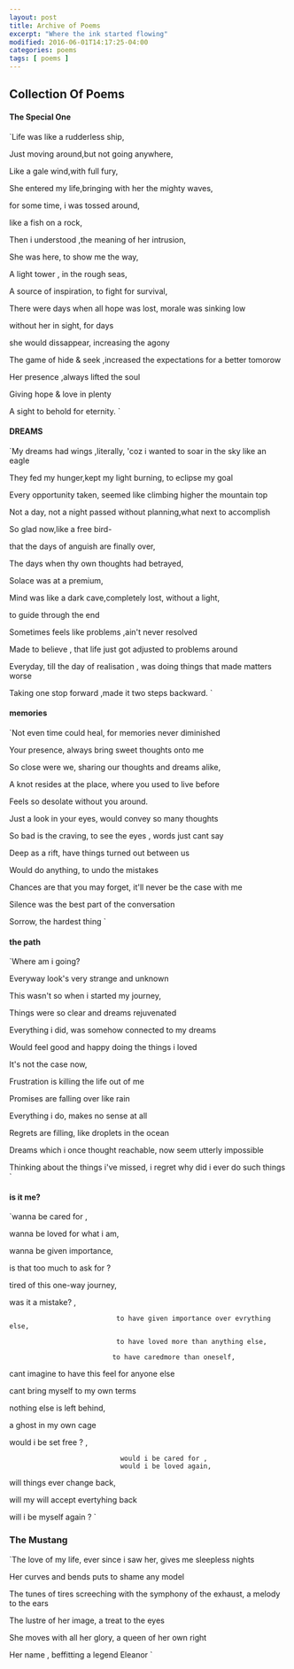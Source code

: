 ```yaml
---
layout: post
title: Archive of Poems
excerpt: "Where the ink started flowing"
modified: 2016-06-01T14:17:25-04:00
categories: poems
tags: [ poems ]
---
```


## Collection Of Poems


#### The Special One

`Life was like a rudderless ship,

Just moving around,but not going anywhere,

Like a gale wind,with full fury,

She entered my life,bringing with her the mighty waves,

for some time, i was tossed around,

like a fish on a rock,

Then i understood ,the meaning of her intrusion,

She was here, to show me the way,

A light tower , in the rough seas,

A source of inspiration, to fight for survival,

There were days when all hope was lost, morale was sinking low

without her in sight, for days

she would dissappear, increasing the agony

The game of hide & seek ,increased the expectations for a better tomorow

Her presence ,always lifted the soul

Giving hope & love in plenty

A sight to behold for eternity.
`

#### DREAMS

`My dreams had wings ,literally, 'coz i wanted to soar in the sky like an eagle

They fed my hunger,kept my light burning, to eclipse my goal

Every opportunity taken, seemed like climbing higher the mountain top

Not a day, not a night passed without planning,what next to accomplish

So glad now,like a free bird-

that the days of anguish are finally over,

The days when thy own thoughts had betrayed,

Solace was at a premium,

Mind was like a dark cave,completely lost, without a light,

to guide through the end

Sometimes feels like problems ,ain't never resolved

Made to believe , that life just got adjusted to problems around

Everyday, till the day of realisation , was doing things that made matters worse

Taking one stop forward ,made it two steps backward.
`

#### memories
`Not even time could heal, for memories never diminished

Your presence, always bring sweet thoughts onto me

So close were we, sharing our thoughts and dreams alike,

A knot resides at the place, where you used to live before

Feels so desolate without you around.

Just a look in your eyes, would convey so many thoughts

So bad is the craving, to see the eyes , words just cant say

Deep as a rift, have things turned out between us

Would do anything, to undo the mistakes

Chances are that you may forget, it'll never be the case with me

Silence was the best part of the conversation

Sorrow, the hardest thing
`


#### the path

`Where am i going?

Everyway look's very strange and unknown

This wasn't so when i started my journey,

Things were so clear and dreams rejuvenated

Everything i did, was somehow connected to my dreams

Would feel good and happy doing the things i loved

It's not the case now,

Frustration is killing the life out of me

Promises are falling over like rain

Everything i do, makes no sense at all

Regrets are filling, like droplets in the ocean

Dreams which i once thought reachable, now seem utterly impossible

Thinking about the things i've missed, i regret why did i ever do such things
`

#### is it me?

`wanna be cared for ,

wanna be loved for what i am,

wanna be given importance,

is that too much to ask for ?

tired of this one-way journey,

was it a mistake? ,

                               to have given importance over evrything else,

                               to have loved more than anything else,

                              to have caredmore than oneself,

cant imagine to have this feel for anyone else

cant bring myself to my own terms

nothing else is left behind,

a ghost in my own cage

would i be set free ? ,

                                would i be cared for ,
                                would i be loved again,

will things ever change back,

will my will accept evertyhing back

will i be myself again ?
`


### The Mustang
`The love of my life, ever since i saw her, gives me sleepless nights

Her curves and bends puts to shame any model

The tunes of tires screeching with the symphony of the exhaust, a melody to the ears

The lustre of her image, a treat to the eyes

She moves with all her glory, a queen of her own right

Her name , beffitting a legend
Eleanor
`
